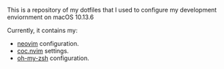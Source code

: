 This is a repository of my dotfiles that I used to configure my development enviornment on macOS 10.13.6

Currently, it contains my:

* [neovim](https://neovim.io/) configuration.
* [coc.nvim](https://github.com/neoclide/coc.nvim) settings.
* [oh-my-zsh](https://github.com/ohmyzsh/ohmyzsh) configuration.


